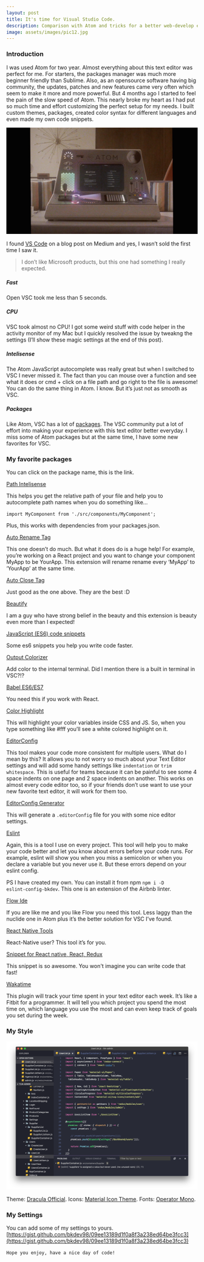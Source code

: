 ```yaml
---
layout: post
title: It's time for Visual Studio Code.
description: Comparison with Atom and tricks for a better web-develop environment on VS Code (include React & ES6/7).
image: assets/images/pic12.jpg
---
```


<h3>Introduction</h3>

I was used Atom for two year. Almost everything about this text editor was perfect for me. For starters, the packages manager was much more beginner friendly than Sublime. Also, as an opensource software having big community, the updates, patches and new features came very often which seem to make it more and more powerful. But 4 months ago I started to feel the pain of the slow speed of Atom. This nearly broke my heart as I had put so much time and effort customizing the perfect setup for my needs. I built custom themes, packages, created color syntax for different languages and even made my own code snippets.

<span class="image fit"><img src="/assets/images/vscode/pic1.jpg" alt="Always love this time when I was pretty excited about Atom, especially it's logo, so much equal to React's :))" /></span>

I found [VS Code](https://code.visualstudio.com/) on a blog post on Medium and yes, I wasn’t sold the first time I saw it.

<blockquote>I don’t like Microsoft products, but this one had something I really expected.</blockquote>

<h5>Fast</h5>

Open VSC took me less than 5 seconds.

<h5>CPU</h5>

VSC took almost no CPU! I got some weird stuff with code helper in the activity monitor of my Mac but I quickly resolved the issue by tweakng the settings (I’ll show these magic settings at the end of this post).

<h5>Intelisense</h5>

The Atom JavaScript autocomplete was really great but when I switched to VSC I never missed it. The fact than you can mouse over a function and see what it does or cmd + click on a file path and go right to the file is awesome! You can do the same thing in Atom. I know. But it’s just not as smooth as VSC.

<h5>Packages</h5>

Like Atom, VSC has a lot of [packages](https://marketplace.visualstudio.com/VSCode). The VSC community put a lot of effort into making your experience with this text editor better everyday. I miss some of Atom packages but at the same time, I have some new favorites for VSC.

<h3>My favorite packages</h3>

You can click on the package name, this is the link.

[Path Intelisense](https://marketplace.visualstudio.com/items?itemName=christian-kohler.path-intellisense)

This helps you get the relative path of your file and help you to autocomplete path names when you do something like…

<pre><code>import MyComponent from './src/components/MyComponent';</code></pre>

Plus, this works with dependencies from your packages.json.

[Auto Rename Tag](https://marketplace.visualstudio.com/items?itemName=formulahendry.auto-rename-tag)

This one doesn’t do much. But what it does do is a huge help! For example, you’re working on a React project and you want to change your component MyApp to be YourApp. This extension will rename rename every ‘MyApp’ to ‘YourApp’ at the same time.

[Auto Close Tag](https://marketplace.visualstudio.com/items?itemName=formulahendry.auto-close-tag)

Just good as the one above. They are the best :D

[Beautify](https://marketplace.visualstudio.com/items?itemName=HookyQR.beautify)

I am a guy who have strong belief in the beauty and this extension is beauty even more than I expected!

[JavaScript (ES6) code snippets](https://marketplace.visualstudio.com/items?itemName=xabikos.JavaScriptSnippets)

Some es6 snippets you help you write code faster.

[Output Colorizer](https://marketplace.visualstudio.com/items?itemName=IBM.output-colorizer)

Add color to the internal terminal. Did I mention there is a built in terminal in VSC?!?

[Babel ES6/ES7](https://marketplace.visualstudio.com/items?itemName=dzannotti.vscode-babel-coloring)

You need this if you work with React.

[Color Highlight](https://marketplace.visualstudio.com/items?itemName=naumovs.color-highlight)

This will highlight your color variables inside CSS and JS. So, when you type something like #fff you’ll see a white colored highlight on it.

[EditorConfig](https://marketplace.visualstudio.com/items?itemName=EditorConfig.EditorConfig)

This tool makes your code more consistent for multiple users. What do I mean by this? It allows you to not worry so much about your Text Editor settings and will add some handy settings like <code>indentation</code> or <code>trim whitespace</code>. This is useful for teams because it can be painful to see some 4 space indents on one page and 2 space indents on another. This works on almost every code editor too, so if your friends don’t use want to use your new favorite text editor, it will work for them too.

[EditorConfig Generator](https://marketplace.visualstudio.com/items?itemName=nepaul.editorconfiggenerator)

This will generate a <code>.editorConfig</code> file for you with some nice editor settings.

[Eslint](https://marketplace.visualstudio.com/items?itemName=dbaeumer.vscode-eslint)

Again, this is a tool I use on every project. This tool will help you to make your code better and let you know about errors before your code runs. For example, eslint will show you when you miss a semicolon or when you declare a variable but you never use it. But these errors depend on your eslint config.

PS I have created my own. You can install it from npm <code>npm i -D eslint-config-bkdev</code>. This one is an extension of the Airbnb linter.

[Flow Ide](https://marketplace.visualstudio.com/items?itemName=gcazaciuc.vscode-flow-ide)

If you are like me and you like Flow you need this tool. Less laggy than the nuclide one in Atom plus it’s the better solution for VSC I’ve found.

[React Native Tools](https://marketplace.visualstudio.com/items?itemName=vsmobile.vscode-react-native)

React-Native user? This tool it’s for you.

[Snippet for React native, React, Redux](https://marketplace.visualstudio.com/items?itemName=EQuimper.react-native-react-redux#review-details)

This snippet is so awesome. You won't imagine you can write code that fast!

[Wakatime](https://marketplace.visualstudio.com/items?itemName=WakaTime.vscode-wakatime)

This plugin will track your time spent in your text editor each week. It’s like a Fitbit for a programmer. It will tell you which project you spend the most time on, which language you use the most and can even keep track of goals you set during the week.

<h3>My Style</h3>

<span class="image fit"><img src="/assets/images/vscode/pic2.jpg"/></span>

Theme: [Dracula Official](https://marketplace.visualstudio.com/items?itemName=dracula-theme.theme-dracula).
Icons: [Material Icon Theme](https://marketplace.visualstudio.com/items?itemName=PKief.material-icon-theme).
Fonts: [Operator Mono](https://www.typography.com/blog/introducing-operator).

<h3>My Settings</h3>

You can add some of my settings to yours.
[https://gist.github.com/bkdev98/09ee13189d1f0a8f3a238ed64be3fcc3](https://gist.github.com/bkdev98/09ee13189d1f0a8f3a238ed64be3fcc3)

<pre><code>Hope you enjoy, have a nice day of code!</code></pre>